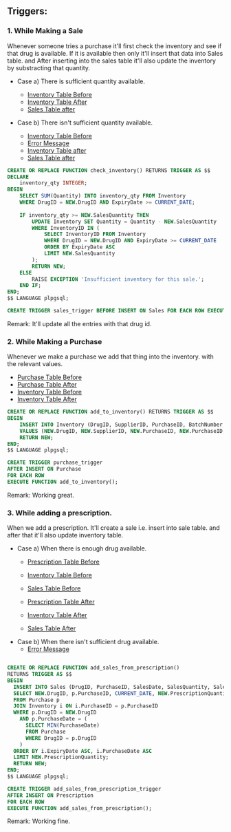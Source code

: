 ## **Triggers:**

### 1. While Making a Sale 

Whenever someone tries a purchase it'll first check the inventory and see if that drug is available. If it is available then only it'll insert that data into Sales table. and After inserting into the sales table it'll also update the inventory by substracting that quantity.

- Case a) There is sufficient quantity available.
    - [Inventory Table Before](./images/trigger11.png)
    - [Inventory Table After](./images/trigger12.png)
    - [Sales Table after](./images/trigger13.png)

- Case b) There isn't sufficient quantity available.
    - [Inventory Table Before](./images/trigger12.png)
    - [Error Message](./images/trigger14.png)
    - [Inventory Table after](./images/trigger15.png)
    - [Sales Table after](./images/trigger13.png)

```sql
CREATE OR REPLACE FUNCTION check_inventory() RETURNS TRIGGER AS $$
DECLARE
    inventory_qty INTEGER;
BEGIN
    SELECT SUM(Quantity) INTO inventory_qty FROM Inventory 
    WHERE DrugID = NEW.DrugID AND ExpiryDate >= CURRENT_DATE;
    
    IF inventory_qty >= NEW.SalesQuantity THEN
        UPDATE Inventory SET Quantity = Quantity - NEW.SalesQuantity 
        WHERE InventoryID IN (
            SELECT InventoryID FROM Inventory 
            WHERE DrugID = NEW.DrugID AND ExpiryDate >= CURRENT_DATE 
            ORDER BY ExpiryDate ASC 
            LIMIT NEW.SalesQuantity
        );
        RETURN NEW;
    ELSE
        RAISE EXCEPTION 'Insufficient inventory for this sale.';
    END IF;
END;
$$ LANGUAGE plpgsql;

CREATE TRIGGER sales_trigger BEFORE INSERT ON Sales FOR EACH ROW EXECUTE FUNCTION check_inventory();
```
Remark: It'll update all the entries with that drug id.


### 2. While Making a Purchase
Whenever we make a purchase we add that thing into the inventory. with the relevant values.

- [Purchase Table Before](./images/Trigger22-purchase.png)
- [Purchase Table After](./images/Trigger23-purchase.png)
- [Inventory Table Before](./images/Trigger21-inventory.png)
- [Inventory Table After](./images/Trigger24-inventory.png)

```sql
CREATE OR REPLACE FUNCTION add_to_inventory() RETURNS TRIGGER AS $$
BEGIN
    INSERT INTO Inventory (DrugID, SupplierID, PurchaseID, BatchNumber, PurchaseDate, ExpiryDate, Quantity, PurchasePrice, SellingPrice)
    VALUES (NEW.DrugID, NEW.SupplierID, NEW.PurchaseID, NEW.PurchaseID, NEW.PurchaseDate, NEW.ExpiryDate, NEW.Quantity, NEW.PurchasePrice, NEW.PurchasePrice * 1.2);
    RETURN NEW;
END;
$$ LANGUAGE plpgsql;

CREATE TRIGGER purchase_trigger
AFTER INSERT ON Purchase
FOR EACH ROW
EXECUTE FUNCTION add_to_inventory();
```
Remark: Working great.

### 3. While adding a prescription.

When we add a prescription. It'll create a sale i.e. insert into sale table. and after that it'll also update inventory table.

- Case a) When there is enough drug available.
    - [Prescription Table Before](./images/Trigger32-prescription.png)
    - [Inventory Table Before](./images/Trigger31-inventory.png)
    - [Sales Table Before](./images/Trigger33-sales.png)

    - [Prescription Table After](./images/Trigger34-prescription.png)
    - [Inventory Table After](./images/Trigger36-inventory.png)
    - [Sales Table After](./images/Trigger35-sales.png)
- Case b) When there isn't sufficient drug available.
    - [Error Message](./images/Trigger37.png)

```sql

CREATE OR REPLACE FUNCTION add_sales_from_prescription()
RETURNS TRIGGER AS $$
BEGIN
  INSERT INTO Sales (DrugID, PurchaseID, SalesDate, SalesQuantity, SalesPrice)
  SELECT NEW.DrugID, p.PurchaseID, CURRENT_DATE, NEW.PrescriptionQuantity, i.SellingPrice
  FROM Purchase p
  JOIN Inventory i ON i.PurchaseID = p.PurchaseID
  WHERE p.DrugID = NEW.DrugID
    AND p.PurchaseDate = (
      SELECT MIN(PurchaseDate)
      FROM Purchase
      WHERE DrugID = p.DrugID
    )
  ORDER BY i.ExpiryDate ASC, i.PurchaseDate ASC
  LIMIT NEW.PrescriptionQuantity;
  RETURN NEW;
END;
$$ LANGUAGE plpgsql;

CREATE TRIGGER add_sales_from_prescription_trigger
AFTER INSERT ON Prescription
FOR EACH ROW
EXECUTE FUNCTION add_sales_from_prescription();
```
Remark: Working fine.